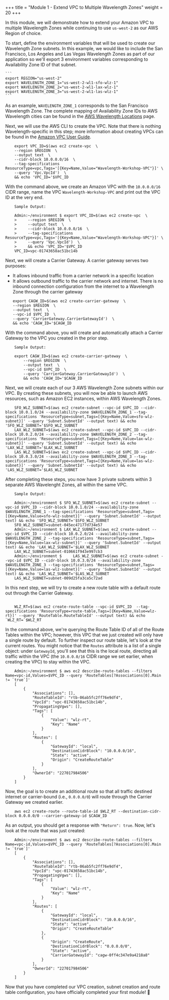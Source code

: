 +++
title = "Module 1 - Extend VPC to Multiple Wavelength Zones"
weight = 20
+++


In this module, we will demonstrate how to extend your Amazon VPC to multiple Wavelength Zones while continuing to use `us-west-2` as our AWS Region of choice.

To start, define the environment variables that will be used to create our Wavelength Zone subnets. In this example, we would like to include the San Francisco, Los Angeles and Las Vegas Wavelength Zones as part of our application so we'll export 3 environment variables corresponding to Availability Zone ID of that subnet.

    ```
    export REGION="us-west-2"
    export WAVELENGTH_ZONE_1="us-west-2-wl1-sfo-wlz-1"
    export WAVELENGTH_ZONE_2="us-west-2-wl1-lax-wlz-1"
    export WAVELENGTH_ZONE_3="us-west-2-wl1-las-wlz-1"
    ```

As an example, `WAVELENGTH_ZONE_1` corresponds to the San Francisco Wavelength Zone. The complete mapping of Availability Zone IDs to AWS Wavelength cities can be found in the [AWS Wavelength Locations](https://aws.amazon.com/wavelength/locations/) page. 
        

Next, we will use the AWS CLI to create the VPC. Note that there is nothing Wavelength-specific in this step; more information about creating VPCs can be found in the [Amazon VPC User Guide](https://docs.aws.amazon.com/vpc/latest/userguide/what-is-amazon-vpc.html).

```
    export VPC_ID=$(aws ec2 create-vpc  \
    --region $REGION  \
    --output text  \
    --cidr-block 10.0.0.0/16  \
    --tag-specifications ResourceType=vpc,Tags='[{Key=Name,Value="Wavelength-Workshop-VPC"}]' \
    --query 'Vpc.VpcId')  \
    && echo 'VPC_ID='$VPC_ID
```
    
With the command above, we create an Amazon VPC with the `10.0.0.0/16` CIDR range, name the VPC `Wavelength-Workshop-VPC` and print out the VPC ID at the very end.

```
    Sample Output:
    
    Admin:~/environment $ export VPC_ID=$(aws ec2 create-vpc  \
    >     --region $REGION  \
    >     --output text  \
    >     --cidr-block 10.0.0.0/16  \
    >     --tag-specifications ResourceType=vpc,Tags='[{Key=Name,Value="Wavelength-Workshop-VPC"}]' \
    >     --query 'Vpc.VpcId')  \
    >     && echo 'VPC_ID='$VPC_ID
    VPC_ID=vpc-01743658ac51bc14b

```

Next, we will create a Carrier Gateway. A carrier gateway serves two purposes:
- It allows inbound traffic from a carrier network in a specific location
- It allows outbound traffic to the carrier network and internet. There is no inbound connection configuration from the internet to a Wavelength Zone through the carrier gateway
    ```
    export CAGW_ID=$(aws ec2 create-carrier-gateway  \
    --region $REGION  \
    --output text  \
    --vpc-id $VPC_ID  \
    --query 'CarrierGateway.CarrierGatewayId')  \
    && echo 'CAGW_ID='$CAGW_ID
    ```

With the command above, you will create and automatically attach a Carrier Gateway to the VPC you created in the prior step.

```
    Sample Output:
    
    export CAGW_ID=$(aws ec2 create-carrier-gateway  \
        --region $REGION  \
        --output text  \
        --vpc-id $VPC_ID  \
        --query 'CarrierGateway.CarrierGatewayId')  \
        && echo 'CAGW_ID='$CAGW_ID
```

Next, we will create each of our 3 AWS Wavelength Zone subnets within our VPC. By creating these subnets, you will now be able to launch AWS resources, such as Amazon EC2 instances, within AWS Wavelength Zones.

```
    SFO_WLZ_SUBNET=$(aws ec2 create-subnet --vpc-id $VPC_ID --cidr-block 10.0.1.0/24 --availability-zone $WAVELENGTH_ZONE_1 --tag-specifications 'ResourceType=subnet,Tags=[{Key=Name,Value=sfo-wlz-subnet}]' --query 'Subnet.SubnetId' --output text) && echo 'SFO_WLZ_SUBNET='$SFO_WLZ_SUBNET
    LAX_WLZ_SUBNET=$(aws ec2 create-subnet --vpc-id $VPC_ID --cidr-block 10.0.2.0/24 --availability-zone $WAVELENGTH_ZONE_2 --tag-specifications 'ResourceType=subnet,Tags=[{Key=Name,Value=lax-wlz-subnet}]' --query 'Subnet.SubnetId' --output text) && echo 'LAX_WLZ_SUBNET='$LAX_WLZ_SUBNET
    LAS_WLZ_SUBNET=$(aws ec2 create-subnet --vpc-id $VPC_ID --cidr-block 10.0.3.0/24 --availability-zone $WAVELENGTH_ZONE_3 --tag-specifications 'ResourceType=subnet,Tags=[{Key=Name,Value=las-wlz-subnet}]' --query 'Subnet.SubnetId' --output text) && echo 'LAS_WLZ_SUBNET='$LAS_WLZ_SUBNET
```

After completing these steps, you now have 3 private subnets within 3 separate AWS Wavelenght Zones, all within the same VPC.

```
    Sample Output:
    
    Admin:~/environment $ SFO_WLZ_SUBNET=$(aws ec2 create-subnet --vpc-id $VPC_ID --cidr-block 10.0.1.0/24 --availability-zone $WAVELENGTH_ZONE_1 --tag-specifications 'ResourceType=subnet,Tags=[{Key=Name,Value=sfo-wlz-subnet}]' --query 'Subnet.SubnetId' --output text) && echo 'SFO_WLZ_SUBNET='$SFO_WLZ_SUBNET
    SFO_WLZ_SUBNET=subnet-045ec47177d734e57
    Admin:~/environment $ LAX_WLZ_SUBNET=$(aws ec2 create-subnet --vpc-id $VPC_ID --cidr-block 10.0.2.0/24 --availability-zone $WAVELENGTH_ZONE_2 --tag-specifications 'ResourceType=subnet,Tags=[{Key=Name,Value=lax-wlz-subnet}]' --query 'Subnet.SubnetId' --output text) && echo 'LAX_WLZ_SUBNET='$LAX_WLZ_SUBNET
    LAX_WLZ_SUBNET=subnet-010661f943e997cb3
    Admin:~/environment $     LAS_WLZ_SUBNET=$(aws ec2 create-subnet --vpc-id $VPC_ID --cidr-block 10.0.3.0/24 --availability-zone $WAVELENGTH_ZONE_3 --tag-specifications 'ResourceType=subnet,Tags=[{Key=Name,Value=las-wlz-subnet}]' --query 'Subnet.SubnetId' --output text) && echo 'LAS_WLZ_SUBNET='$LAS_WLZ_SUBNET
    LAS_WLZ_SUBNET=subnet-009d25fa3ca5c72ad
```

In this next step, we will try to create a new route table with a default route out through the Carrier Gateway. 

```
    
    WLZ_RT=$(aws ec2 create-route-table --vpc-id $VPC_ID  --tag-specifications 'ResourceType=route-table,Tags=[{Key=Name,Value=wlz-rt}]' --query 'RouteTable.RouteTableId' --output text) && echo `WLZ_RT=`$WLZ_RT
```

In the command above, we're querying the Route Table ID of all of the Route Tables within the VPC; however, this VPC that we just created will only have a single route by default.
To further inspect our route table, let's look at the current routes. You might notice that the `Routes` attribute is a list of a single object: under `GatewayId`, you'll see that this is the local route, directing all traffic within the VPC (the `10.0.0.0/16` CIDR range we set earlier, when creating the VPC) to stay within the VPC.

```
    Admin:~/environment $ aws ec2 describe-route-tables --filters Name=vpc-id,Values=$VPC_ID --query 'RouteTables[?Associations[0].Main != `true`]'
    [
        {
            "Associations": [], 
            "RouteTableId": "rtb-06ab5fc2ff76e9df4", 
            "VpcId": "vpc-01743658ac51bc14b", 
            "PropagatingVgws": [], 
            "Tags": [
                {
                    "Value": "wlz-rt", 
                    "Key": "Name"
                }
            ], 
            "Routes": [
                {
                    "GatewayId": "local", 
                    "DestinationCidrBlock": "10.0.0.0/16", 
                    "State": "active", 
                    "Origin": "CreateRouteTable"
                }
            ], 
            "OwnerId": "227017984506"
        }
    ]
```

Now, the goal is to create an additional route so that all traffic destined internet or carrier-bound (i.e., `0.0.0.0/0`) will route through the Carrier Gateway we created earlier.

```
    aws ec2 create-route --route-table-id $WLZ_RT --destination-cidr-block 0.0.0.0/0 --carrier-gateway-id $CAGW_ID
```

As an output, you should get a response with `"Return": true`. Now, let's look at the route that was just created:

```
    Admin:~/environment $ aws ec2 describe-route-tables --filters Name=vpc-id,Values=$VPC_ID --query 'RouteTables[?Associations[0].Main != `true`]'
    [
        {
            "Associations": [], 
            "RouteTableId": "rtb-06ab5fc2ff76e9df4", 
            "VpcId": "vpc-01743658ac51bc14b", 
            "PropagatingVgws": [], 
            "Tags": [
                {
                    "Value": "wlz-rt", 
                    "Key": "Name"
                }
            ], 
            "Routes": [
                {
                    "GatewayId": "local", 
                    "DestinationCidrBlock": "10.0.0.0/16", 
                    "State": "active", 
                    "Origin": "CreateRouteTable"
                }, 
                {
                    "Origin": "CreateRoute", 
                    "DestinationCidrBlock": "0.0.0.0/0", 
                    "State": "active", 
                    "CarrierGatewayId": "cagw-0ff4c347e9a4218a8"
                }
            ], 
            "OwnerId": "227017984506"
        }
    ]
```

Now that you have completed our VPC creation, subnet creation and route table configuration, you have officially completed your first module! 🎉

